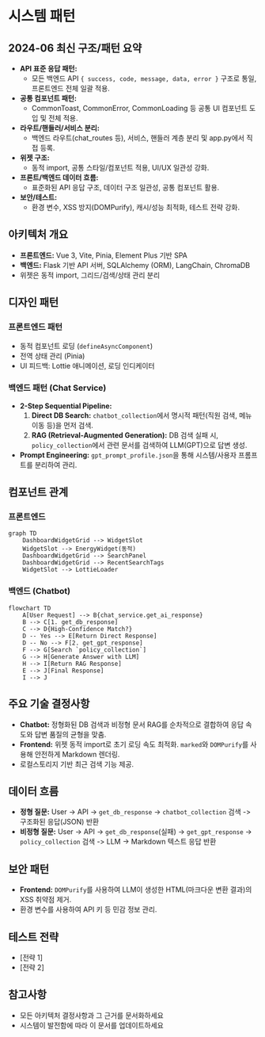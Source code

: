# 시스템 패턴

## 2024-06 최신 구조/패턴 요약

- **API 표준 응답 패턴:**
  - 모든 백엔드 API `{ success, code, message, data, error }` 구조로 통일, 프론트엔드 전체 일괄 적용.
- **공통 컴포넌트 패턴:**
  - CommonToast, CommonError, CommonLoading 등 공통 UI 컴포넌트 도입 및 전체 적용.
- **라우트/핸들러/서비스 분리:**
  - 백엔드 라우트(chat_routes 등), 서비스, 핸들러 계층 분리 및 app.py에서 직접 등록.
- **위젯 구조:**
  - 동적 import, 공통 스타일/컴포넌트 적용, UI/UX 일관성 강화.
- **프론트/백엔드 데이터 흐름:**
  - 표준화된 API 응답 구조, 데이터 구조 일관성, 공통 컴포넌트 활용.
- **보안/테스트:**
  - 환경 변수, XSS 방지(DOMPurify), 캐시/성능 최적화, 테스트 전략 강화.

## 아키텍처 개요
- **프론트엔드:** Vue 3, Vite, Pinia, Element Plus 기반 SPA
- **백엔드:** Flask 기반 API 서버, SQLAlchemy (ORM), LangChain, ChromaDB
- 위젯은 동적 import, 그리드/검색/상태 관리 분리

## 디자인 패턴
### 프론트엔드 패턴
- 동적 컴포넌트 로딩 (`defineAsyncComponent`)
- 전역 상태 관리 (Pinia)
- UI 피드백: Lottie 애니메이션, 로딩 인디케이터

### 백엔드 패턴 (Chat Service)
- **2-Step Sequential Pipeline:**
  1.  **Direct DB Search:** `chatbot_collection`에서 명시적 패턴(직원 검색, 메뉴 이동 등)을 먼저 검색.
  2.  **RAG (Retrieval-Augmented Generation):** DB 검색 실패 시, `policy_collection`에서 관련 문서를 검색하여 LLM(GPT)으로 답변 생성.
- **Prompt Engineering:** `gpt_prompt_profile.json`을 통해 시스템/사용자 프롬프트를 분리하여 관리.

## 컴포넌트 관계
### 프론트엔드
```mermaid
graph TD
    DashboardWidgetGrid --> WidgetSlot
    WidgetSlot --> EnergyWidget(동적)
    DashboardWidgetGrid --> SearchPanel
    DashboardWidgetGrid --> RecentSearchTags
    WidgetSlot --> LottieLoader
```
### 백엔드 (Chatbot)
```mermaid
flowchart TD
    A[User Request] --> B{chat_service.get_ai_response}
    B --> C[1. get_db_response]
    C --> D{High-Confidence Match?}
    D -- Yes --> E[Return Direct Response]
    D -- No --> F[2. get_gpt_response]
    F --> G[Search `policy_collection`]
    G --> H[Generate Answer with LLM]
    H --> I[Return RAG Response]
    E --> J[Final Response]
    I --> J
```

## 주요 기술 결정사항
- **Chatbot:** 정형화된 DB 검색과 비정형 문서 RAG를 순차적으로 결합하여 응답 속도와 답변 품질의 균형을 맞춤.
- **Frontend:** 위젯 동적 import로 초기 로딩 속도 최적화. `marked`와 `DOMPurify`를 사용해 안전하게 Markdown 렌더링.
- 로컬스토리지 기반 최근 검색 기능 제공.

## 데이터 흐름
- **정형 질문:** User -> API -> `get_db_response` -> `chatbot_collection` 검색 -> 구조화된 응답(JSON) 반환
- **비정형 질문:** User -> API -> `get_db_response`(실패) -> `get_gpt_response` -> `policy_collection` 검색 -> LLM -> Markdown 텍스트 응답 반환

## 보안 패턴
- **Frontend:** `DOMPurify`를 사용하여 LLM이 생성한 HTML(마크다운 변환 결과)의 XSS 취약점 제거.
- 환경 변수를 사용하여 API 키 등 민감 정보 관리.

## 테스트 전략
- [전략 1]
- [전략 2]

## 참고사항
- 모든 아키텍처 결정사항과 그 근거를 문서화하세요
- 시스템이 발전함에 따라 이 문서를 업데이트하세요 